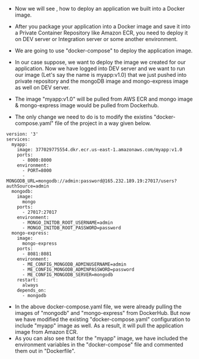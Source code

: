 - Now we will see , how to deploy an application we built into a Docker image.
- After you package your application into a Docker image and save it into a Private Container Repository like Amazon ECR, you need to deploy it on DEV server or Integration server or some another environment.
- We are going to use "docker-compose" to deploy the application image.
- In our case suppose, we want to deploy the image we created for our application. Now we have logged into DEV server and we want to run our image (Let's say the name is myapp:v1.0) that we just pushed into private repository and the mongoDB image and mongo-express image as well on DEV server.
- The image "myapp:v1.0" will be pulled from AWS ECR and mongo image & mongo-express image would be pulled from Dockerhub.

- The only change we need to do is to modify the existins "docker-compose.yaml" file of the project in a way given below.

```
version: '3'
services:
  myapp:
    image: 377029775554.dkr.ecr.us-east-1.amazonaws.com/myapp:v1.0
    ports:
      - 8000:8000
    environment:
      - PORT=8000
      - MONGODB_URL=mongodb://admin:password@165.232.189.19:27017/users?authSource=admin
  mongodb:
    image:
      mongo
    ports:
      - 27017:27017
    environment:
      - MONGO_INITDB_ROOT_USERNAME=admin
      - MONGO_INITDB_ROOT_PASSWORD=password
  mongo-express:
    image:
      mongo-express
    ports:
      - 8081:8081
    environment:
      - ME_CONFIG_MONGODB_ADMINUSERNAME=admin
      - ME_CONFIG_MONGODB_ADMINPASSWORD=password
      - ME_CONFIG_MONGODB_SERVER=mongodb
    restart:
      always
    depends_on:
      - mongodb
```

- In the above docker-compose.yaml file, we were already pulling the images of "mongodb" and "mongo-express" from DockerHub. But now we have modified the existing "docker-compose.yaml" configuration to include "myapp" image as well. As a result, it will pull the application image from Amazon ECR.
- As you can also see that for the "myapp" image, we have included the environment variables in the "docker-compose" file and commented them out in "Dockerfile".

